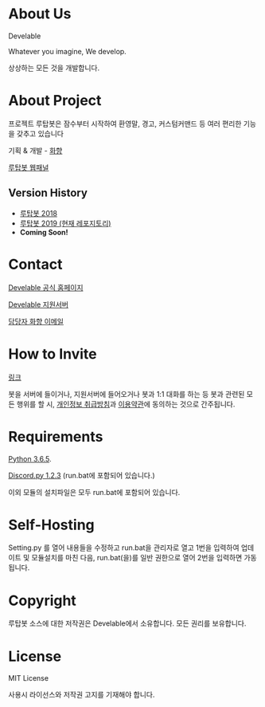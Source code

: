 # About Us

Develable

Whatever you imagine, We develop.

상상하는 모든 것을 개발합니다.

# About Project

프로젝트 루탑봇은 잠수부터 시작하여 환영말, 경고, 커스텀커맨드 등 여러 편리한 기능을 갖추고 있습니다

기획 & 개발 - [화향](https://hwahyang.space)

[루탑봇 웹패널](https://rpanel.develable.xyz)

## Version History

- [루탑봇 2018](https://github.com/develable/Rutap-Bot-2018)
- [루탑봇 2019 (현재 레포지토리)](https://github.com/develable/Rutap-Bot-2019)
- **Coming Soon!**

# Contact

[Develable 공식 홈페이지](https://develable.xyz)

[Develable 지원서버](https://invite.gg/Develable)

[담당자 화향 이메일](mailto:hwahyang@develable.xyz)

# How to Invite

[링크](https://develable.xyz/invite)

봇을 서버에 들이거나, 지원서버에 들어오거나 봇과 1:1 대화를 하는 등 봇과 관련된 모든 행위를 할 시, [개인정보 취급방침](https://develable.xyz/post/67)과 [이용약관](https://develable.xyz/post/75)에 동의하는 것으로 간주됩니다.

# Requirements

[Python 3.6.5](https://www.python.org/downloads/release/python-365/).

[Discord.py 1.2.3](http://discordpy.readthedocs.io/en/latest/api.html) (run.bat에 포함되어 있습니다.)

이외 모듈의 설치파일은 모두 run.bat에 포함되어 있습니다.

# Self-Hosting

Setting.py 를 열어 내용들을 수정하고 run.bat을 관리자로 열고 1번을 입력하여 업데이트 및 모듈설치를 마친 다음, run.bat(을)를 일반 권한으로 열어 2번을 입력하면 가동됩니다.

# Copyright

루탑봇 소스에 대한 저작권은 Develable에서 소유합니다. 모든 권리를 보유합니다.

# License

MIT License

사용시 라이선스와 저작권 고지를 기재해야 합니다.
